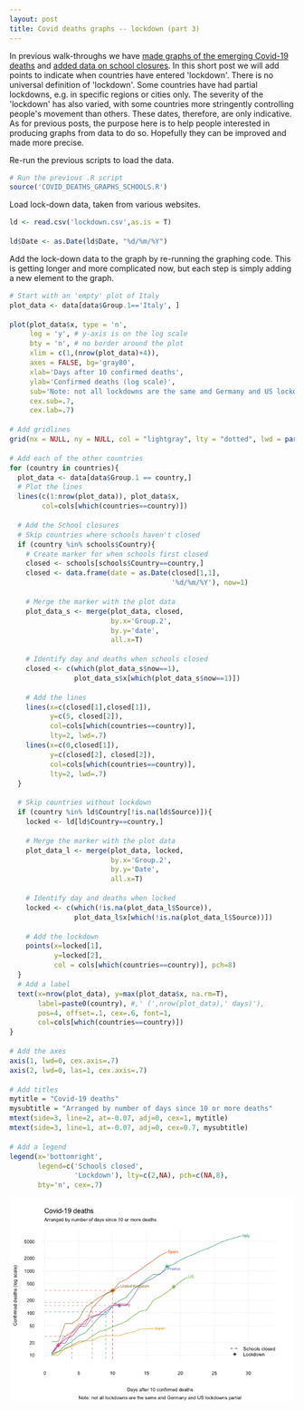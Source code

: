 ```yaml
---
layout: post
title: Covid deaths graphs -- lockdown (part 3)
---
```


In previous walk-throughs we have [made graphs of the emerging Covid-19 deaths](https://calumdavey.github.io/Covid-Deaths/) and [added data on school closures](https://calumdavey.github.io/Covid-Deaths-schools/). 
In this short post we will add points to indicate when countries have entered 'lockdown'.
There is no universal definition of 'lockdown'.
Some countries have had partial lockdowns, e.g. in specific regions or cities only.
The severity of the 'lockdown' has also varied, with some countries more stringently controlling people's movement than others.
These dates, therefore, are only indicative.
As for previous posts, the purpose here is to help people interested in producing graphs from data to do so. 
Hopefully they can be improved and made more precise. 

Re-run the previous scripts to load the data.  

```r
# Run the previous .R script 
source('COVID_DEATHS_GRAPHS_SCHOOLS.R')
```

Load lock-down data, taken from various websites.

```r
ld <- read.csv('lockdown.csv',as.is = T)

ld$Date <- as.Date(ld$Date, "%d/%m/%Y")
```                     

Add the lock-down data to the graph by re-running the graphing code.
This is getting longer and more complicated now, but each step is simply adding a new element to the graph.

```r
# Start with an 'empty' plot of Italy 
plot_data <- data[data$Group.1=='Italy', ]

plot(plot_data$x, type = 'n', 
     log = 'y', # y-axis is on the log scale 
     bty = 'n', # no border around the plot 
     xlim = c(1,(nrow(plot_data)+4)),
     axes = FALSE, bg='gray80',
     xlab='Days after 10 confirmed deaths',
     ylab='Confirmed deaths (log scale)',
     sub='Note: not all lockdowns are the same and Germany and US lockdowns partial',
     cex.sub=.7,
     cex.lab=.7)

# Add gridlines 
grid(nx = NULL, ny = NULL, col = "lightgray", lty = "dotted", lwd = par("lwd"), equilogs = F)

# Add each of the other countries 
for (country in countries){
  plot_data <- data[data$Group.1 == country,]
  # Plot the lines 
  lines(c(1:nrow(plot_data)), plot_data$x, 
        col=cols[which(countries==country)])
  
  # Add the School closures
  # Skip countries where schools haven't closed 
  if (country %in% schools$Country){
    # Create marker for when schools first closed
    closed <- schools[schools$Country==country,]
    closed <- data.frame(date = as.Date(closed[1,1],
                                        '%d/%m/%Y'), now=1)
    
    # Merge the marker with the plot data 
    plot_data_s <- merge(plot_data, closed,
                         by.x='Group.2',
                         by.y='date',
                         all.x=T)
    
    # Identify day and deaths when schools closed
    closed <- c(which(plot_data_s$now==1),
                plot_data_s$x[which(plot_data_s$now==1)])
    
    # Add the lines 
    lines(x=c(closed[1],closed[1]),
          y=c(5, closed[2]),
          col=cols[which(countries==country)],
          lty=2, lwd=.7)
    lines(x=c(0,closed[1]),
          y=c(closed[2], closed[2]),
          col=cols[which(countries==country)],
          lty=2, lwd=.7)
  }
  
  # Skip countries without lockdown 
  if (country %in% ld$Country[!is.na(ld$Source)]){
    locked <- ld[ld$Country==country,]
    
    # Merge the marker with the plot data 
    plot_data_l <- merge(plot_data, locked,
                         by.x='Group.2',
                         by.y='Date',
                         all.x=T)
    
    # Identify day and deaths when locked
    locked <- c(which(!is.na(plot_data_l$Source)),
                plot_data_l$x[which(!is.na(plot_data_l$Source))])
    
    # Add the lockdown 
    points(x=locked[1],
           y=locked[2], 
           col = cols[which(countries==country)], pch=8)
  }
  # Add a label
  text(x=nrow(plot_data), y=max(plot_data$x, na.rm=T),
       label=paste0(country), #,' (',nrow(plot_data),' days)'), 
       pos=4, offset=.1, cex=.6, font=1,
       col=cols[which(countries==country)])
}

# Add the axes 
axis(1, lwd=0, cex.axis=.7)
axis(2, lwd=0, las=1, cex.axis=.7)

# Add titles
mytitle = "Covid-19 deaths"
mysubtitle = "Arranged by number of days since 10 or more deaths"
mtext(side=3, line=2, at=-0.07, adj=0, cex=1, mytitle)
mtext(side=3, line=1, at=-0.07, adj=0, cex=0.7, mysubtitle)

# Add a legend 
legend(x='bottomright', 
       legend=c('Schools closed',
                'Lockdown'), lty=c(2,NA), pch=c(NA,8),
       bty='n', cex=.7)
```

![](../images/Covid/locked.png)

